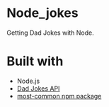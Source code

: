 # Node_jokes
Getting Dad Jokes with Node. 

# Built with
- Node.js
- [Dad Jokes API](https://icanhazdadjoke.com/api)
- [most-common npm package](https://www.npmjs.com/package/most-common)

